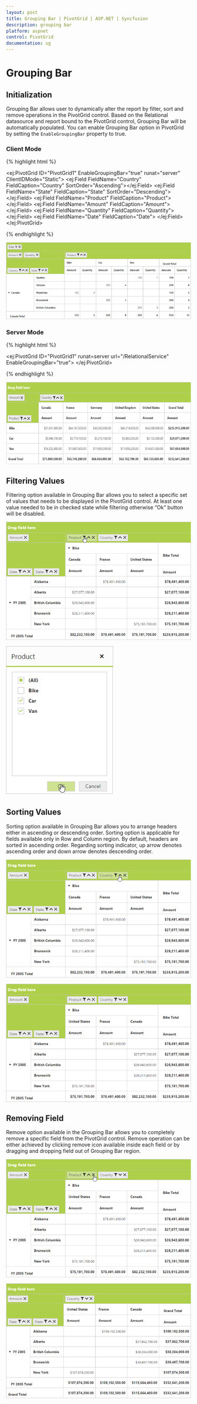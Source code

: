 ```yaml
---
layout: post
title: Grouping Bar | PivotGrid | ASP.NET | Syncfusion
description: grouping bar
platform: aspnet
control: PivotGrid
documentation: ug
---
```


# Grouping Bar

## Initialization 
Grouping Bar allows user to dynamically alter the report by filter, sort and remove operations in the PivotGrid control. Based on the Relational datasource and report bound to the PivotGrid control, Grouping Bar will be automatically populated. You can enable Grouping Bar option in PivotGrid by setting the `EnableGroupingBar` property to true.

### Client Mode

{% highlight html %}

<ej:PivotGrid ID="PivotGrid1" EnableGroupingBar="true" runat="server" ClientIDMode="Static">
    <DataSource>
        <Rows>
            <ej:Field FieldName="Country" FieldCaption="Country" SortOrder="Ascending"></ej:Field>
            <ej:Field FieldName="State" FieldCaption="State" SortOrder="Descending"></ej:Field>
        </Rows>
        <Columns>
            <ej:Field FieldName="Product" FieldCaption="Product"></ej:Field>
        </Columns>
        <Values>
            <ej:Field FieldName="Amount" FieldCaption="Amount"></ej:Field>
            <ej:Field FieldName="Quantity" FieldCaption="Quantity"></ej:Field>
        </Values>
        <Filters>
            <ej:Field FieldName="Date" FieldCaption="Date">
                <FilterItems FilterType="Exclude" />
            </ej:Field>
        </Filters>
    </DataSource>
    <ClientSideEvents Load="onLoad" />
</ej:PivotGrid>
   
{% endhighlight %}

![](Grouping-Bar_images/RealtionalClientGR.png)

### Server Mode

{% highlight html %}

<ej:PivotGrid ID="PivotGrid1" runat=server url="/RelationalService" EnableGroupingBar="true">
</ej:PivotGrid>

{% endhighlight %}

![](Grouping-Bar_images/groupingbar.png)


## Filtering Values

Filtering option available in Grouping Bar allows you to select a specific set of values that needs to be displayed in the PivotGrid control. At least one value needed to be in checked state while filtering otherwise “Ok” button will be disabled.

![](Grouping-Bar_images/filter.png)

![](Grouping-Bar_images/filter1.png)

## Sorting Values

Sorting option available in Grouping Bar allows you to arrange headers either in ascending or descending order. Sorting option is applicable for fields available only in Row and Column region. By default, headers are sorted in ascending order. Regarding sorting indicator, up arrow denotes ascending order and down arrow denotes descending order.

![](Grouping-Bar_images/sort.png)

![](Grouping-Bar_images/sort-gird.png)

## Removing Field

Remove option available in the Grouping Bar allows you to completely remove a specific field from the PivotGrid control. Remove operation can be either achieved by clicking remove icon available inside each field or by dragging and dropping field out of Grouping Bar region.

![](Grouping-Bar_images/remove.png)

![](Grouping-Bar_images/remove-grid.png)


